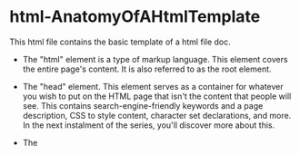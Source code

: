 # html-AnatomyOfAHtmlTemplate

This html file contains the basic template of a html file doc.

- The "html" element is a type of markup language. This element covers the entire page's content. It is also referred to as the root element.

- The "head" element. This element serves as a container for whatever you wish to put on the HTML page that isn't the content that people will see. This contains search-engine-friendly keywords and a page description, CSS to style content, character set declarations, and more. In the next instalment of the series, you'll discover more about this.

- The <title> element. This determines the page's title, which shows in the browser tab in which the page is loaded. When a page is bookmarked, the title is also used to describe it.
